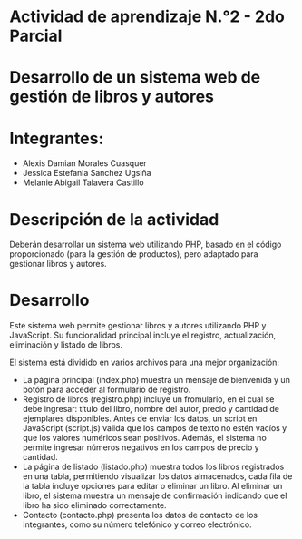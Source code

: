 # Actividad de aprendizaje N.°2 - 2do Parcial
# Desarrollo de un sistema web de gestión de libros y autores

# Integrantes:

- Alexis Damian Morales Cuasquer
- Jessica Estefania Sanchez Ugsiña
- Melanie Abigail Talavera Castillo

# Descripción de la actividad

Deberán desarrollar un sistema web utilizando PHP, basado en el código proporcionado (para la gestión de productos), pero adaptado para gestionar libros y autores. 

# Desarrollo

Este sistema web permite gestionar libros y autores utilizando PHP y JavaScript. Su funcionalidad principal incluye el registro, actualización, eliminación y listado de libros.

El sistema está dividido en varios archivos para una mejor organización:

- La página principal (index.php) muestra un mensaje de bienvenida y un botón para acceder al formulario de registro.
- Registro de libros (registro.php) incluye un fromulario, en el cual se debe ingresar: título del libro, nombre del autor, precio y cantidad de ejemplares disponibles.
Antes de enviar los datos, un script en JavaScript (script.js) valida que los campos de texto no estén vacíos y que los valores numéricos sean positivos. Además, el sistema no permite ingresar números negativos en los campos de precio y cantidad.
- La página de listado (listado.php) muestra todos los libros registrados en una tabla, permitiendo visualizar los datos almacenados, cada fila de la tabla incluye opciones para editar o eliminar un libro. Al eliminar un libro, el sistema muestra un mensaje de confirmación indicando que el libro ha sido eliminado correctamente.
- Contacto (contacto.php) presenta los datos de contacto de los integrantes, como su número telefónico y correo electrónico.
